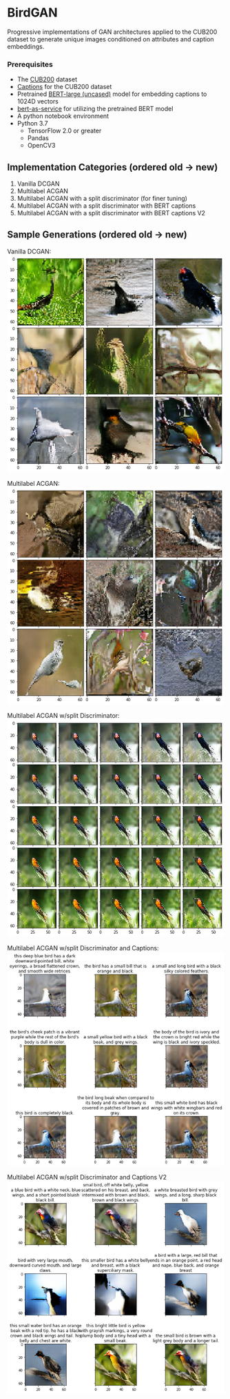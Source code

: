 

# BirdGAN
Progressive implementations of GAN architectures applied to the CUB200 dataset to generate unique images conditioned on attributes and caption embeddings.

### Prerequisites

- The [CUB200](http://www.vision.caltech.edu/visipedia/CUB-200-2011.html) dataset
- [Captions](https://github.com/taoxugit/AttnGAN) for the CUB200 dataset
- Pretrained [BERT-large (uncased)](https://github.com/google-research/bert) model for embedding captions to 1024D vectors
- [bert-as-service](https://github.com/hanxiao/bert-as-service) for utilizing the pretrained BERT model
- A python notebook environment
- Python 3.7 
	- TensorFlow 2.0 or greater
	- Pandas
	- OpenCV3


## Implementation Categories (ordered old → new)
1. Vanilla DCGAN 
2. Multilabel ACGAN
3. Multilabel ACGAN with a split discriminator (for finer tuning)
4. Multilabel ACGAN with a split discriminator with BERT captions
5. Multilabel ACGAN with a split discriminator with BERT captions V2

## Sample Generations (ordered old → new)
Vanilla DCGAN:
![Vanilla DCGAN](https://github.com/kevinwoodward/bird-gan/blob/master/results/samples/bird-gan-deeper-smaller-z-balanced/samples1.png?raw=true)

Multilabel ACGAN:
![Multilabel ACGAN](https://github.com/kevinwoodward/bird-gan/blob/master/results/samples/bird-gan-attributes/samples1.png?raw=true)

Multilabel ACGAN w/split Discriminator:
![Multilabel ACGAN w/split Discriminator](https://github.com/kevinwoodward/bird-gan/blob/master/results/samples/bird-gan-attributes-split-sigmoid-simple-tuning/manifold3.png?raw=true)

Multilabel ACGAN w/split Discriminator and Captions:
![Multilabel ACGAN w/split Discriminator and Captions](https://github.com/kevinwoodward/bird-gan/blob/master/results/samples/bird-gan-attributes-split-captions-concat-caption-loss-autoencoder/samples2.png?raw=true)

Multilabel ACGAN w/split Discriminator and Captions V2
![Multilabel ACGAN w/split Discriminator and Captions V2](https://github.com/kevinwoodward/bird-gan/blob/master/results/samples/bird-gan-attributes-split-captions-concat-caption-loss-autoencoder-34-weighted/samples4.png?raw=true)


